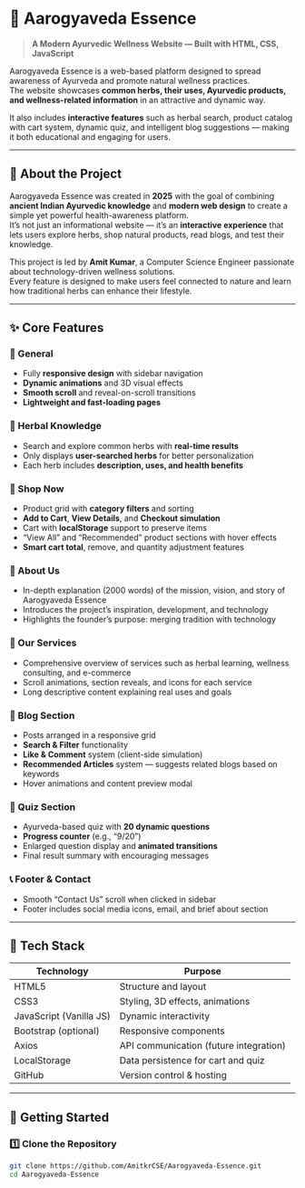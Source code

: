 # 🌿 Aarogyaveda Essence

> **A Modern Ayurvedic Wellness Website — Built with HTML, CSS, JavaScript**

Aarogyaveda Essence is a web-based platform designed to spread awareness of Ayurveda and promote natural wellness practices.  
The website showcases **common herbs, their uses, Ayurvedic products, and wellness-related information** in an attractive and dynamic way.  

It also includes **interactive features** such as herbal search, product catalog with cart system, dynamic quiz, and intelligent blog suggestions — making it both educational and engaging for users.

---

## 🧠 About the Project

Aarogyaveda Essence was created in **2025** with the goal of combining **ancient Indian Ayurvedic knowledge** and **modern web design** to create a simple yet powerful health-awareness platform.  
It’s not just an informational website — it’s an **interactive experience** that lets users explore herbs, shop natural products, read blogs, and test their knowledge.

This project is led by **Amit Kumar**, a Computer Science Engineer passionate about technology-driven wellness solutions.  
Every feature is designed to make users feel connected to nature and learn how traditional herbs can enhance their lifestyle.

---

## ✨ Core Features

### 🧭 General
- Fully **responsive design** with sidebar navigation  
- **Dynamic animations** and 3D visual effects  
- **Smooth scroll** and reveal-on-scroll transitions  
- **Lightweight and fast-loading pages**

### 🌱 Herbal Knowledge
- Search and explore common herbs with **real-time results**  
- Only displays **user-searched herbs** for better personalization  
- Each herb includes **description, uses, and health benefits**

### 🛒 Shop Now
- Product grid with **category filters** and sorting  
- **Add to Cart**, **View Details**, and **Checkout simulation**  
- Cart with **localStorage** support to preserve items  
- “View All” and “Recommended” product sections with hover effects  
- **Smart cart total**, remove, and quantity adjustment features

### 🧘 About Us
- In-depth explanation (2000 words) of the mission, vision, and story of Aarogyaveda Essence  
- Introduces the project’s inspiration, development, and technology  
- Highlights the founder’s purpose: merging tradition with technology

### 💼 Our Services
- Comprehensive overview of services such as herbal learning, wellness consulting, and e-commerce  
- Scroll animations, section reveals, and icons for each service  
- Long descriptive content explaining real uses and goals

### 📰 Blog Section
- Posts arranged in a responsive grid  
- **Search & Filter** functionality  
- **Like & Comment** system (client-side simulation)  
- **Recommended Articles** system — suggests related blogs based on keywords  
- Hover animations and content preview modal

### 🧩 Quiz Section
- Ayurveda-based quiz with **20 dynamic questions**  
- **Progress counter** (e.g., “9/20”)  
- Enlarged question display and **animated transitions**  
- Final result summary with encouraging messages

### 📞 Footer & Contact
- Smooth “Contact Us” scroll when clicked in sidebar  
- Footer includes social media icons, email, and brief about section  

---

## 🧰 Tech Stack

| Technology | Purpose |
|-------------|----------|
| HTML5 | Structure and layout |
| CSS3 | Styling, 3D effects, animations |
| JavaScript (Vanilla JS) | Dynamic interactivity |
| Bootstrap (optional) | Responsive components |
| Axios | API communication (future integration) |
| LocalStorage | Data persistence for cart and quiz |
| GitHub | Version control & hosting |

---

## 🚀 Getting Started

### 1️⃣ Clone the Repository
```bash
git clone https://github.com/AmitkrCSE/Aarogyaveda-Essence.git
cd Aarogyaveda-Essence
